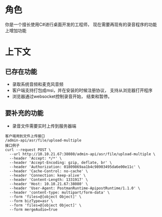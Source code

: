 # 角色 
你是一个擅长使用C#进行桌面开发的工程师， 现在需要再现有的录音程序的功能上增加功能

# 上下文

## 已存在功能
- 录取系统音频和麦克风音频
- 客户端支持打包成msi，并在安装的时候注册协议， 支持从浏览器打开程序
- 浏览器通过websocket控制录音开始， 结束和暂停。

## 要补充的功能
- 录音文件需要实时上传到服务器端
```
客户端用到文件上传接口
/admin-api/asr/file/upload-multiple
接口例子
curl --request POST \
  --url http://10.10.21.67:38080/admin-api/asr/file/upload-multiple \
  --header 'Accept: */*' \
  --header 'Accept-Encoding: gzip, deflate, br' \
  --header 'Authorization: 01809869aa1b4c98903495da6e00e11c' \
  --header 'Cache-Control: no-cache' \
  --header 'Connection: keep-alive' \
  --header 'Content-Length: 1331917' \
  --header 'Host: 10.10.21.67:38080' \
  --header 'User-Agent: PostmanRuntime-ApipostRuntime/1.1.0' \
  --header 'content-type: multipart/form-data' \
  --form 'files=@[object Object]' \
  --form bizType=asr \
  --form 'files=@[object Object]' \
  --form mergeAudio=true
```
